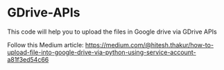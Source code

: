 # GDrive-APIs
This code will help you to upload the files in Google drive via GDrive APIs

Follow this Medium article:
https://medium.com/@hitesh.thakur/how-to-upload-file-into-google-drive-via-python-using-service-account-a81f3ed54c66
